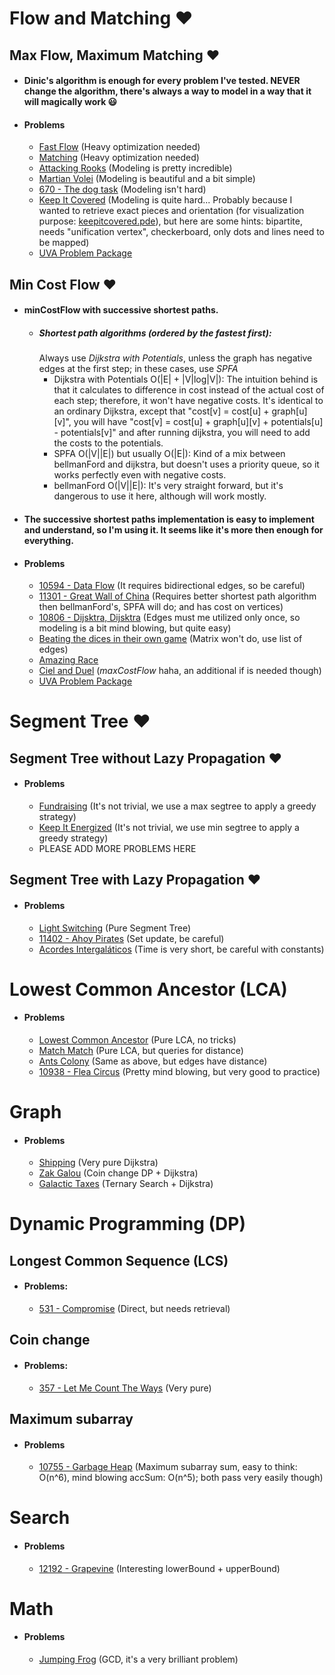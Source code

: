 # Flow and Matching :heart:
## Max Flow, Maximum Matching :heart:
* #### Dinic's algorithm is enough for every problem I've tested. NEVER change the algorithm, there's always a way to model in a way that it will magically work :smiley:
* #### Problems
  * [Fast Flow](https://www.spoj.com/problems/FASTFLOW/) (Heavy optimization needed)
  * [Matching](https://www.spoj.com/problems/MATCHING/) (Heavy optimization needed)
  * [Attacking Rooks](https://uva.onlinejudge.org/index.php?option=com_onlinejudge&Itemid=8&category=602&page=show_problem&problem=4406) (Modeling is pretty incredible)
  * [Martian Volei](https://thehuxley.com/problem/643) (Modeling is beautiful and a bit simple)
  * [670 - The dog task](https://uva.onlinejudge.org/index.php?option=com_onlinejudge&Itemid=8&page=show_problem&problem=611) (Modeling isn't hard)
  * [Keep It Covered](https://www.urionlinejudge.com.br/judge/pt/problems/view/2705) (Modeling is quite hard... Probably because I wanted to retrieve exact pieces and orientation (for visualization purpose: [keepitcovered.pde](https://github.com/NelsonGomesNeto/ProgramC/tree/master/Visualization/KeepItCovered/keepitcovered)), but here are some hints: bipartite, needs "unification vertex", checkerboard, only dots and lines need to be mapped)
  * [UVA Problem Package](https://uva.onlinejudge.org/index.php?option=com_onlinejudge&Itemid=8&category=685)

## Min Cost Flow :heart:
* #### minCostFlow with successive shortest paths.
  * ##### Shortest path algorithms (ordered by the fastest first):
    Always use *Dijkstra with Potentials*, unless the graph has negative edges at the first step; in these cases, use *SPFA*
    * Dijkstra with Potentials O(|E| + |V|log|V|): The intuition behind is that it calculates to difference in cost instead of the actual cost of each step; therefore, it won't have negative costs. It's identical to an ordinary Dijkstra, except that "cost[v] = cost[u] + graph[u][v]", you will have "cost[v] = cost[u] + graph[u][v] + potentials[u] - potentials[v]" and after running dijkstra, you will need to add the costs to the potentials.
    * SPFA O(|V||E|) but usually O(|E|): Kind of a mix between bellmanFord and dijkstra, but doesn't uses a priority queue, so it works perfectly even with negative costs.
    * bellmanFord O(|V||E|): It's very straight forward, but it's dangerous to use it here, although will work mostly.

* #### The successive shortest paths implementation is easy to implement and understand, so I'm using it. It seems like it's more then enough for everything.
* #### Problems
  * [10594 - Data Flow](https://uva.onlinejudge.org/index.php?option=com_onlinejudge&Itemid=8&page=show_problem&problem=1535) (It requires bidirectional edges, so be careful)
  * [11301 - Great Wall of China](https://uva.onlinejudge.org/index.php?option=com_onlinejudge&Itemid=8&page=show_problem&category=808&problem=2276) (Requires better shortest path algorithm then bellmanFord's, SPFA will do; and has cost on vertices)
  * [10806 - Dijsktra, Dijsktra](https://uva.onlinejudge.org/index.php?option=com_onlinejudge&Itemid=8&category=808&page=show_problem&problem=1747) (Edges must me utilized only once, so modeling is a bit mind blowing, but quite easy)
  * [Beating the dices in their own game](https://www.hackerearth.com/pt-br/practice/algorithms/graphs/minimum-cost-maximum-flow/practice-problems/algorithm/beating-the-dices-in-their-own-game/) (Matrix won't do, use list of edges)
  * [Amazing Race](https://www.hackerearth.com/pt-br/practice/algorithms/graphs/minimum-cost-maximum-flow/practice-problems/algorithm/amazing-race-3/)
  * [Ciel and Duel](https://codeforces.com/contest/321/problem/B) (*maxCostFlow* haha, an additional if is needed though)
  * [UVA Problem Package](https://uva.onlinejudge.org/index.php?option=com_onlinejudge&Itemid=8&category=808)


# Segment Tree :heart:
## Segment Tree without Lazy Propagation :heart:
* #### Problems
  * [Fundraising](https://www.urionlinejudge.com.br/judge/en/problems/view/2700) (It's not trivial, we use a max segtree to apply a greedy strategy)
  * [Keep It Energized](https://www.urionlinejudge.com.br/judge/en/problems/view/2010) (It's not trivial, we use min segtree to apply a greedy strategy)
  * PLEASE ADD MORE PROBLEMS HERE

## Segment Tree with Lazy Propagation :heart:
* #### Problems
  * [Light Switching](https://www.spoj.com/problems/LITE/) (Pure Segment Tree)
  * [11402 - Ahoy Pirates](https://uva.onlinejudge.org/index.php?option=com_onlinejudge&Itemid=8&page=show_problem&problem=2397) (Set update, be careful)
  * [Acordes Intergaláticos](https://www.urionlinejudge.com.br/judge/en/problems/view/2658) (Time is very short, be careful with constants)


# Lowest Common Ancestor (LCA)
* #### Problems
  * [Lowest Common Ancestor](https://www.spoj.com/problems/LCA/) (Pure LCA, no tricks)
  * [Match Match](http://www.codcad.com/problem/147) (Pure LCA, but queries for distance)
  * [Ants Colony](http://www.codcad.com/problem/160) (Same as above, but edges have distance)
  * [10938 - Flea Circus](https://uva.onlinejudge.org/index.php?option=com_onlinejudge&Itemid=8&page=show_problem&problem=1879) (Pretty mind blowing, but very good to practice)


# Graph
* #### Problems
  * [Shipping](https://thehuxley.com/problem/1997) (Very pure Dijkstra)
  * [Zak Galou](https://www.urionlinejudge.com.br/judge/pt/problems/view/1409) (Coin change DP + Dijkstra)
  * [Galactic Taxes](https://www.urionlinejudge.com.br/judge/pt/problems/view/2011) (Ternary Search + Dijkstra)


# Dynamic Programming (DP)
## Longest Common Sequence (LCS)
* #### Problems:
  * [531 - Compromise](https://uva.onlinejudge.org/index.php?option=onlinejudge&page=show_problem&problem=472) (Direct, but needs retrieval)

## Coin change
* #### Problems:
  * [357 - Let Me Count The Ways](https://uva.onlinejudge.org/index.php?option=com_onlinejudge&Itemid=8&page=show_problem&problem=293) (Very pure)

## Maximum subarray
* #### Problems
  * [10755 - Garbage Heap](https://uva.onlinejudge.org/index.php?option=com_onlinejudge&Itemid=8&page=show_problem&problem=1696) (Maximum subarray sum, easy to think: O(n^6), mind blowing accSum: O(n^5); both pass very easily though)


# Search
* #### Problems
  * [12192 - Grapevine](https://uva.onlinejudge.org/index.php?option=com_onlinejudge&Itemid=8&page=show_problem&problem=3344) (Interesting lowerBound + upperBound)


# Math
* #### Problems
  * [Jumping Frog](https://www.urionlinejudge.com.br/judge/pt/problems/view/2704) (GCD, it's a very brilliant problem)
